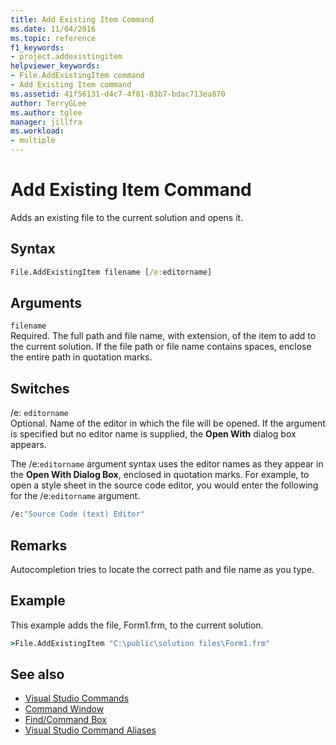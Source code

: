 ```yaml
---
title: Add Existing Item Command
ms.date: 11/04/2016
ms.topic: reference
f1_keywords:
- project.addexistingitem
helpviewer_keywords:
- File.AddExistingItem command
- Add Existing Item command
ms.assetid: 41f56131-d4c7-4f81-83b7-bdac713ea870
author: TerryGLee
ms.author: tglee
manager: jillfra
ms.workload:
- multiple
---
```

# Add Existing Item Command
Adds an existing file to the current solution and opens it.

## Syntax

```cmd
File.AddExistingItem filename [/e:editorname]
```

## Arguments
`filename`\
Required. The full path and file name, with extension, of the item to add to the current solution. If the file path or file name contains spaces, enclose the entire path in quotation marks.

## Switches
/e: `editorname`\
Optional. Name of the editor in which the file will be opened. If the argument is specified but no editor name is supplied, the **Open With** dialog box appears.

The /e:`editorname` argument syntax uses the editor names as they appear in the **Open With Dialog Box**, enclosed in quotation marks. For example, to open a style sheet in the source code editor, you would enter the following for the /e:`editorname` argument.

```cmd
/e:"Source Code (text) Editor"
```

## Remarks
Autocompletion tries to locate the correct path and file name as you type.

## Example
This example adds the file, Form1.frm, to the current solution.

```cmd
>File.AddExistingItem "C:\public\solution files\Form1.frm"
```

## See also

- [Visual Studio Commands](../../ide/reference/visual-studio-commands.md)
- [Command Window](../../ide/reference/command-window.md)
- [Find/Command Box](../../ide/find-command-box.md)
- [Visual Studio Command Aliases](../../ide/reference/visual-studio-command-aliases.md)
